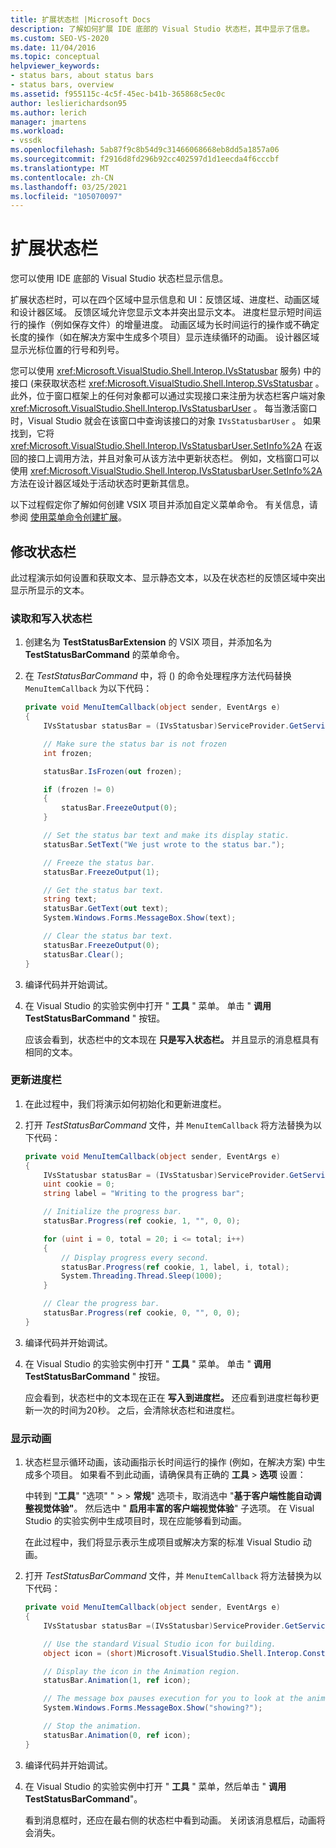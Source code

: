 ```yaml
---
title: 扩展状态栏 |Microsoft Docs
description: 了解如何扩展 IDE 底部的 Visual Studio 状态栏，其中显示了信息。
ms.custom: SEO-VS-2020
ms.date: 11/04/2016
ms.topic: conceptual
helpviewer_keywords:
- status bars, about status bars
- status bars, overview
ms.assetid: f955115c-4c5f-45ec-b41b-365868c5ec0c
author: leslierichardson95
ms.author: lerich
manager: jmartens
ms.workload:
- vssdk
ms.openlocfilehash: 5ab87f9c8b54d9c31466068668eb8dd5a1857a06
ms.sourcegitcommit: f2916d8fd296b92cc402597d1d1eecda4f6cccbf
ms.translationtype: MT
ms.contentlocale: zh-CN
ms.lasthandoff: 03/25/2021
ms.locfileid: "105070097"
---
```

# <a name="extend-the-status-bar"></a>扩展状态栏
您可以使用 IDE 底部的 Visual Studio 状态栏显示信息。

 扩展状态栏时，可以在四个区域中显示信息和 UI：反馈区域、进度栏、动画区域和设计器区域。 反馈区域允许您显示文本并突出显示文本。 进度栏显示短时间运行的操作（例如保存文件）的增量进度。 动画区域为长时间运行的操作或不确定长度的操作（如在解决方案中生成多个项目）显示连续循环的动画。 设计器区域显示光标位置的行号和列号。

 您可以使用 <xref:Microsoft.VisualStudio.Shell.Interop.IVsStatusbar> 服务) 中的接口 (来获取状态栏 <xref:Microsoft.VisualStudio.Shell.Interop.SVsStatusbar> 。 此外，位于窗口框架上的任何对象都可以通过实现接口来注册为状态栏客户端对象 <xref:Microsoft.VisualStudio.Shell.Interop.IVsStatusbarUser> 。 每当激活窗口时，Visual Studio 就会在该窗口中查询该接口的对象 `IVsStatusbarUser` 。 如果找到，它将 <xref:Microsoft.VisualStudio.Shell.Interop.IVsStatusbarUser.SetInfo%2A> 在返回的接口上调用方法，并且对象可从该方法中更新状态栏。 例如，文档窗口可以使用 <xref:Microsoft.VisualStudio.Shell.Interop.IVsStatusbarUser.SetInfo%2A> 方法在设计器区域处于活动状态时更新其信息。

 以下过程假定你了解如何创建 VSIX 项目并添加自定义菜单命令。 有关信息，请参阅 [使用菜单命令创建扩展](../extensibility/creating-an-extension-with-a-menu-command.md)。

## <a name="modify-the-status-bar"></a>修改状态栏
 此过程演示如何设置和获取文本、显示静态文本，以及在状态栏的反馈区域中突出显示所显示的文本。

### <a name="read-and-write-to-the-status-bar"></a>读取和写入状态栏

1. 创建名为 **TestStatusBarExtension** 的 VSIX 项目，并添加名为 **TestStatusBarCommand** 的菜单命令。

2. 在 *TestStatusBarCommand* 中，将 () 的命令处理程序方法代码替换 `MenuItemCallback` 为以下代码：

    ```csharp
    private void MenuItemCallback(object sender, EventArgs e)
    {
        IVsStatusbar statusBar = (IVsStatusbar)ServiceProvider.GetService(typeof(SVsStatusbar));

        // Make sure the status bar is not frozen
        int frozen;

        statusBar.IsFrozen(out frozen);

        if (frozen != 0)
        {
            statusBar.FreezeOutput(0);
        }

        // Set the status bar text and make its display static.
        statusBar.SetText("We just wrote to the status bar.");

        // Freeze the status bar.
        statusBar.FreezeOutput(1);

        // Get the status bar text.
        string text;
        statusBar.GetText(out text);
        System.Windows.Forms.MessageBox.Show(text);

        // Clear the status bar text.
        statusBar.FreezeOutput(0);
        statusBar.Clear();
    }
    ```

3. 编译代码并开始调试。

4. 在 Visual Studio 的实验实例中打开 " **工具** " 菜单。 单击 " **调用 TestStatusBarCommand** " 按钮。

     应该会看到，状态栏中的文本现在 **只是写入状态栏。** 并且显示的消息框具有相同的文本。

### <a name="update-the-progress-bar"></a>更新进度栏

1. 在此过程中，我们将演示如何初始化和更新进度栏。

2. 打开 *TestStatusBarCommand* 文件，并 `MenuItemCallback` 将方法替换为以下代码：

    ```csharp
    private void MenuItemCallback(object sender, EventArgs e)
    {
        IVsStatusbar statusBar = (IVsStatusbar)ServiceProvider.GetService(typeof(SVsStatusbar));
        uint cookie = 0;
        string label = "Writing to the progress bar";

        // Initialize the progress bar.
        statusBar.Progress(ref cookie, 1, "", 0, 0);

        for (uint i = 0, total = 20; i <= total; i++)
        {
            // Display progress every second.
            statusBar.Progress(ref cookie, 1, label, i, total);
            System.Threading.Thread.Sleep(1000);
        }

        // Clear the progress bar.
        statusBar.Progress(ref cookie, 0, "", 0, 0);
    }
    ```

3. 编译代码并开始调试。

4. 在 Visual Studio 的实验实例中打开 " **工具** " 菜单。 单击 " **调用 TestStatusBarCommand** " 按钮。

     应会看到，状态栏中的文本现在正在 **写入到进度栏。** 还应看到进度栏每秒更新一次的时间为20秒。 之后，会清除状态栏和进度栏。

### <a name="display-an-animation"></a>显示动画

1. 状态栏显示循环动画，该动画指示长时间运行的操作 (例如，在解决方案) 中生成多个项目。 如果看不到此动画，请确保具有正确的 **工具**  >  **选项** 设置：

     中转到 "**工具**" "选项" "  >    >  **常规**" 选项卡，取消选中 "**基于客户端性能自动调整视觉体验"**。 然后选中 " **启用丰富的客户端视觉体验**" 子选项。 在 Visual Studio 的实验实例中生成项目时，现在应能够看到动画。

     在此过程中，我们将显示表示生成项目或解决方案的标准 Visual Studio 动画。

2. 打开 *TestStatusBarCommand* 文件，并 `MenuItemCallback` 将方法替换为以下代码：

    ```csharp
    private void MenuItemCallback(object sender, EventArgs e)
    {
        IVsStatusbar statusBar =(IVsStatusbar)ServiceProvider.GetService(typeof(SVsStatusbar));

        // Use the standard Visual Studio icon for building.
        object icon = (short)Microsoft.VisualStudio.Shell.Interop.Constants.SBAI_Build;

        // Display the icon in the Animation region.
        statusBar.Animation(1, ref icon);

        // The message box pauses execution for you to look at the animation.
        System.Windows.Forms.MessageBox.Show("showing?");

        // Stop the animation.
        statusBar.Animation(0, ref icon);
    }
    ```

3. 编译代码并开始调试。

4. 在 Visual Studio 的实验实例中打开 " **工具** " 菜单，然后单击 " **调用 TestStatusBarCommand**"。

     看到消息框时，还应在最右侧的状态栏中看到动画。 关闭该消息框后，动画将会消失。
